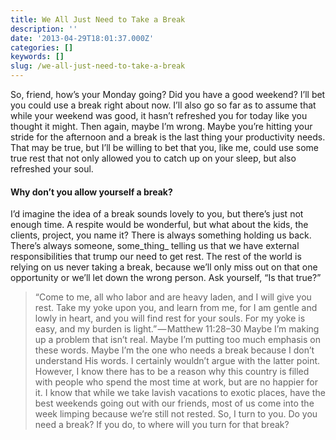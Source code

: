 ```yaml
---
title: We All Just Need to Take a Break
description: ''
date: '2013-04-29T18:01:37.000Z'
categories: []
keywords: []
slug: /we-all-just-need-to-take-a-break
---
```

So, friend, how’s your Monday going? Did you have a good weekend? I’ll bet you could use a break right about now. I’ll also go so far as to assume that while your weekend was good, it hasn’t refreshed you for today like you thought it might. Then again, maybe I’m wrong. Maybe you’re hitting your stride for the afternoon and a break is the last thing your productivity needs. That may be true, but I’ll be willing to bet that you, like me, could use some true rest that not only allowed you to catch up on your sleep, but also refreshed your soul.
#### Why don’t you allow yourself a break?
I’d imagine the idea of a break sounds lovely to you, but there’s just not enough time. A respite would be wonderful, but what about the kids, the clients, project, you name it? There is always something holding us back. There’s always someone, some_thing_ telling us that we have external responsibilities that trump our need to get rest. The rest of the world is relying on us never taking a break, because we’ll only miss out on that one opportunity or we’ll let down the wrong person. Ask yourself, “Is that true?”
> “Come to me, all who labor and are heavy laden, and I will give you rest. Take my yoke upon you, and learn from me, for I am gentle and lowly in heart, and you will find rest for your souls. For my yoke is easy, and my burden is light.” — Matthew 11:28–30
Maybe I’m making up a problem that isn’t real. Maybe I’m putting too much emphasis on these words. Maybe I’m the one who needs a break because I don’t understand His words. I certainly wouldn’t argue with the latter point. However, I know there has to be a reason why this country is filled with people who spend the most time at work, but are no happier for it. I know that while we take lavish vacations to exotic places, have the best weekends going out with our friends, most of us come into the week limping because we’re still not rested. So, I turn to you. Do you need a break? If you do, to where will you turn for that break?
